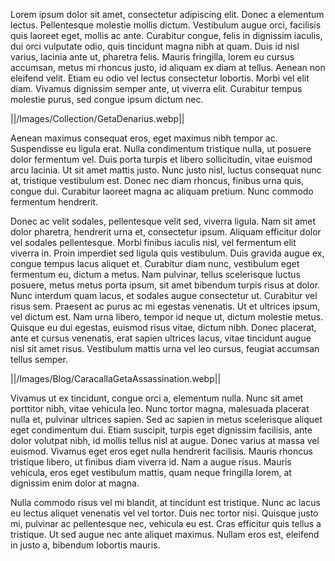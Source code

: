 Lorem ipsum dolor sit amet, consectetur adipiscing elit. Donec a elementum lectus. Pellentesque molestie mollis dictum. Vestibulum augue orci, facilisis quis laoreet eget, mollis ac ante. Curabitur congue, felis in dignissim iaculis, dui orci vulputate odio, quis tincidunt magna nibh at quam. Duis id nisl varius, lacinia ante ut, pharetra felis. Mauris fringilla, lorem eu cursus accumsan, metus mi rhoncus justo, id aliquam ex diam at tellus. Aenean non eleifend velit. Etiam eu odio vel lectus consectetur lobortis. Morbi vel elit diam. Vivamus dignissim semper ante, ut viverra elit. Curabitur tempus molestie purus, sed congue ipsum dictum nec.

||/Images/Collection/GetaDenarius.webp||

Aenean maximus consequat eros, eget maximus nibh tempor ac. Suspendisse eu ligula erat. Nulla condimentum tristique nulla, ut posuere dolor fermentum vel. Duis porta turpis et libero sollicitudin, vitae euismod arcu lacinia. Ut sit amet mattis justo. Nunc justo nisl, luctus consequat nunc at, tristique vestibulum est. Donec nec diam rhoncus, finibus urna quis, congue dui. Curabitur laoreet magna ac aliquam pretium. Nunc commodo fermentum hendrerit.

Donec ac velit sodales, pellentesque velit sed, viverra ligula. Nam sit amet dolor pharetra, hendrerit urna et, consectetur ipsum. Aliquam efficitur dolor vel sodales pellentesque. Morbi finibus iaculis nisl, vel fermentum elit viverra in. Proin imperdiet sed ligula quis vestibulum. Duis gravida augue ex, congue tempus lacus aliquet et. Curabitur diam nunc, vestibulum eget fermentum eu, dictum a metus. Nam pulvinar, tellus scelerisque luctus posuere, metus metus porta ipsum, sit amet bibendum turpis risus at dolor. Nunc interdum quam lacus, et sodales augue consectetur ut. Curabitur vel risus sem. Praesent ac purus ac mi egestas venenatis. Ut et ultrices ipsum, vel dictum est. Nam urna libero, tempor id neque ut, dictum molestie metus. Quisque eu dui egestas, euismod risus vitae, dictum nibh. Donec placerat, ante et cursus venenatis, erat sapien ultrices lacus, vitae tincidunt augue nisl sit amet risus. Vestibulum mattis urna vel leo cursus, feugiat accumsan tellus semper.

||/Images/Blog/CaracallaGetaAssassination.webp||

Vivamus ut ex tincidunt, congue orci a, elementum nulla. Nunc sit amet porttitor nibh, vitae vehicula leo. Nunc tortor magna, malesuada placerat nulla et, pulvinar ultrices sapien. Sed ac sapien in metus scelerisque aliquet eget condimentum dui. Etiam suscipit, turpis eget dignissim facilisis, ante dolor volutpat nibh, id mollis tellus nisl at augue. Donec varius at massa vel euismod. Vivamus eget eros eget nulla hendrerit facilisis. Mauris rhoncus tristique libero, ut finibus diam viverra id. Nam a augue risus. Mauris vehicula, eros eget vestibulum mattis, quam neque fringilla lorem, at dignissim enim dolor at magna.

Nulla commodo risus vel mi blandit, at tincidunt est tristique. Nunc ac lacus eu lectus aliquet venenatis vel vel tortor. Duis nec tortor nisi. Quisque justo mi, pulvinar ac pellentesque nec, vehicula eu est. Cras efficitur quis tellus a tristique. Ut sed augue nec ante aliquet maximus. Nullam eros est, eleifend in justo a, bibendum lobortis mauris.
